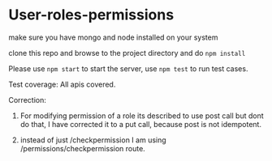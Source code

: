 # User-roles-permissions

make sure you have mongo and node installed on your system


clone this repo and browse to the project directory and do `npm install`

Please use `npm start` to start the server,
use `npm test` to run test cases.

Test coverage: All apis covered.

Correction: 
1. For modifying permission of a role its described to use post call but dont do that, I have corrected it to a put call, because post is not idempotent.

2. instead of just /checkpermission I am using /permissions/checkpermission route.
